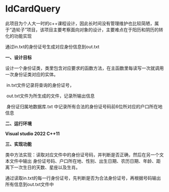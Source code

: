 # IdCardQuery

​		此项目为个人大一时的c++课程设计，因此长时间没有管理维护也比较简陋，属于“造轮子”项目，该项目主要考察面向对象的设计，主要难点在于阳历和阴历的转化的功能实现

通过in.txt的身份证号生成对应身份信息到out.txt

**一、设计目标**

​		设计一个身份证类，类里包含对应要求的函数方法，在主函数里每读写一次就调用一次身份证类对应的实体。

​		in.txt文件记录将查询的身份证号，

​		out.txt文件为所生成的文件，记录所输出信息

​		身份证归属地数据库.txt	中记录所有合法的身份证号码前6位所对应的户口所在地信息	

**二、运行环境**

**Visual studio 2022  C++11**

**三、实现功能**

​		类中方法实现：读取对应文件中的身份证号码，并判断是否正确，然后在另一个文本文件中输出 身份证号码、户口所在地、性别、出生日期、农历日期、年龄、距离下一次生日的天数、星座以及生肖。

​	通过读取in.txt的每一行身份证号，先判断是否为合法身份证号，再根据号码输出所有信息到out.txt文件中
